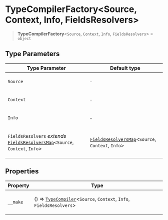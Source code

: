 # TypeCompilerFactory\<Source, Context, Info, FieldsResolvers\>

> **TypeCompilerFactory**\<`Source`, `Context`, `Info`, `FieldsResolvers`\> = `object`

## Type Parameters

<table>
<thead>
<tr>
<th>Type Parameter</th>
<th>Default type</th>
</tr>
</thead>
<tbody>
<tr>
<td>

`Source`

</td>
<td>

&hyphen;

</td>
</tr>
<tr>
<td>

`Context`

</td>
<td>

&hyphen;

</td>
</tr>
<tr>
<td>

`Info`

</td>
<td>

&hyphen;

</td>
</tr>
<tr>
<td>

`FieldsResolvers` _extends_ [`FieldsResolversMap`](FieldsResolversMap.md)\<`Source`, `Context`, `Info`\>

</td>
<td>

[`FieldsResolversMap`](FieldsResolversMap.md)\<`Source`, `Context`, `Info`\>

</td>
</tr>
</tbody>
</table>

## Properties

<table>
<thead>
<tr>
<th>Property</th>
<th>Type</th>
</tr>
</thead>
<tbody>
<tr>
<td>

<a id="__make"></a> `__make`

</td>
<td>

() => [`TypeCompiler`](../classes/TypeCompiler.md)\<`Source`, `Context`, `Info`, `FieldsResolvers`\>

</td>
</tr>
</tbody>
</table>
